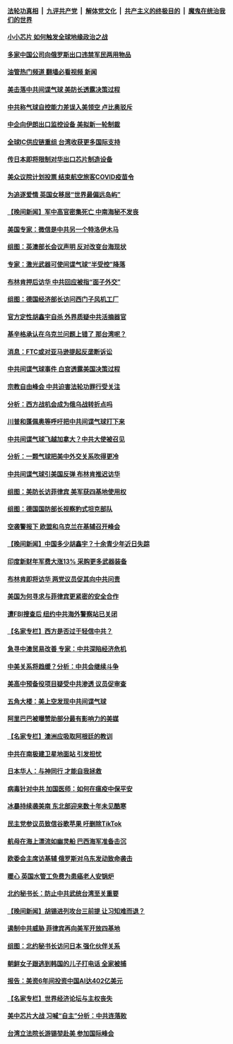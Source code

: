 ####  [法轮功真相](../../../../basic/blob/master/README.md?t=02052012) &nbsp;|&nbsp; [九评共产党](../../../../9ping.md/blob/master/README.md?t=02052012) &nbsp;|&nbsp; [解体党文化](../../../../jtdwh.md/blob/master/README.md?t=02052012)  &nbsp;|&nbsp; [共产主义的终极目的](../../../../gczydzjmd.md/blob/master/README.md?t=02052012) &nbsp;|&nbsp; [魔鬼在统治我们的世界](../../../../mgztzwmdsj.md/blob/master/README.md?t=02052012) 

#### [小小芯片 如何触发全球地缘政治之战](../pages/nsc418/n13920548.md?t=02052012) 

#### [多家中国公司向俄罗斯出口违禁军民两用物品](../pages/nsc418/n13922713.md?t=02052012) 

#### [油管热门频道 翻墙必看视频 新闻](http://129.146.143.75:81/youtube.html?02052012)

#### [美击落中共间谍气球 美防长透露决策过程](../pages/nsc418/n13922701.md?t=02052012) 

#### [中共称气球自控能力差误入美领空 卢比奥驳斥](../pages/nsc418/n13922650.md?t=02052012) 

#### [中企向伊朗出口监控设备 美拟新一轮制裁](../pages/nsc418/n13922626.md?t=02052012) 

#### [全球IC供应链重组 台湾收获更多国际支持](../pages/nsc418/n13922625.md?t=02052012) 

#### [传日本即将限制对华出口芯片制造设备](../pages/nsc418/n13922492.md?t=02052012) 

#### [美众议院计划投票 结束航空旅客COVID疫苗令](../pages/nsc418/n13922486.md?t=02052012) 

#### [为追逐爱情 英国女移居“世界最偏远岛屿”](../pages/nsc418/n13922206.md?t=02052012) 

#### [【晚间新闻】军中高官密集死亡 中南海秘不发丧](../pages/nsc418/n13922488.md?t=02052012) 


#### [美国专家：微信是中共另一个特洛伊木马](../pages/nsc418/n13922219.md?t=02052012) 

#### [组图：英澳部长会议声明 反对改变台海现状](../pages/nsc418/n13922275.md?t=02052012) 

#### [专家：激光武器可使间谍气球“半受控”降落](../pages/nsc418/n13922332.md?t=02052012) 

#### [布林肯押后访华 中共回应被指“面子外交”](../pages/nsc418/n13922055.md?t=02052012) 

#### [组图：德国经济部长访问西门子风机工厂](../pages/nsc418/n13920778.md?t=02052012) 

#### [官方定性胡鑫宇自杀 外界质疑中共活摘器官](../pages/nsc418/n13921744.md?t=02052012) 

#### [基辛格承认在乌克兰问题上错了 那台湾呢？](../pages/nsc418/n13921748.md?t=02052012) 

#### [消息：FTC或对亚马逊提起反垄断诉讼](../pages/nsc418/n13921869.md?t=02052012) 

#### [中共间谍气球事件 白宫透露美国决策过程](../pages/nsc418/n13921938.md?t=02052012) 

#### [宗教自由峰会 中共迫害法轮功罪行受关注](../pages/nsc418/n13921764.md?t=02052012) 

#### [分析：西方战机会成为俄乌战转折点吗](../pages/nsc418/n13921876.md?t=02052012) 

#### [川普和蓬佩奥等呼吁把中共间谍气球打下来](../pages/nsc418/n13921904.md?t=02052012) 

#### [中共间谍气球飞越加拿大？中共大使被召见](../pages/nsc418/n13921883.md?t=02052012) 

#### [分析：一颗气球把美中外交关系吹得更冷](../pages/nsc418/n13921902.md?t=02052012) 

#### [中共间谍气球引美国反弹 布林肯推迟访华](../pages/nsc418/n13921843.md?t=02052012) 

#### [组图：美防长访菲律宾 美军获四基地使用权](../pages/nsc418/n13921774.md?t=02052012) 

#### [组图：德国国防部长视察豹式坦克部队](../pages/nsc418/n13921726.md?t=02052012) 

#### [空袭警报下 欧盟和乌克兰在基辅召开峰会](../pages/nsc418/n13921720.md?t=02052012) 

#### [【晚间新闻】中国多少胡鑫宇？十余青少年近日失踪](../pages/nsc418/n13921650.md?t=02052012) 


#### [印度新财年军费大涨13% 采购更多武器装备](../pages/nsc418/n13921587.md?t=02052012) 

#### [布林肯即将访华 两党议员促其向中共问责](../pages/nsc418/n13921399.md?t=02052012) 

#### [美国为何寻求与菲律宾更紧密的安全合作](../pages/nsc418/n13921322.md?t=02052012) 

#### [遭FBI搜查后 纽约中共海外警察站已关闭](../pages/nsc418/n13921337.md?t=02052012) 

#### [【名家专栏】西方是否过于轻信中共？](../pages/nsc418/n13917900.md?t=02052012) 

#### [急寻中澳贸易改善 专家：中共深陷经济危机](../pages/nsc418/n13921153.md?t=02052012) 

#### [中美关系将趋缓？分析：中共会继续斗争](../pages/nsc418/n13921288.md?t=02052012) 

#### [美高中预备役项目疑受中共渗透 议员促审查](../pages/nsc418/n13920394.md?t=02052012) 

#### [五角大楼：美上空发现中共间谍气球](../pages/nsc418/n13921215.md?t=02052012) 

#### [阿里巴巴被曝赞助部分最有影响力的美媒](../pages/nsc418/n13920338.md?t=02052012) 

#### [【名家专栏】澳洲应吸取阿根廷的教训](../pages/nsc418/n13920216.md?t=02052012) 

#### [中共在南极建卫星地面站 引发担忧](../pages/nsc418/n13921071.md?t=02052012) 

#### [日本华人：与神同行 才能自我拯救](../pages/nsc418/n13920915.md?t=02052012) 

#### [病毒针对中共 加国医师：如何在瘟疫中保平安](../pages/nsc418/n13920275.md?t=02052012) 

#### [冰暴持续袭美南 东北部迎来数十年未见酷寒](../pages/nsc418/n13921052.md?t=02052012) 

#### [民主党参议员致信谷歌苹果 吁删除TikTok](../pages/nsc418/n13920988.md?t=02052012) 

#### [航母在海上漂流如幽灵船 巴西海军准备击沉](../pages/nsc418/n13921042.md?t=02052012) 

#### [欧委会主席访基辅 俄罗斯对乌东发动致命袭击](../pages/nsc418/n13920859.md?t=02052012) 

#### [暖心 英国水管工免费为患癌老人安锅炉](../pages/nsc418/n13920621.md?t=02052012) 

#### [北约秘书长：防止中共武统台湾至关重要](../pages/nsc418/n13920747.md?t=02052012) 


#### [【晚间新闻】胡锡进列攻台三前提 让习知难而退？](../pages/nsc418/n13920755.md?t=02052012) 

#### [遏制中共威胁 菲律宾再向美军开放四基地](../pages/nsc418/n13920645.md?t=02052012) 

#### [组图：北约秘书长访问日本 强化伙伴关系](../pages/nsc418/n13920102.md?t=02052012) 

#### [朝鲜女子跟逃到韩国的儿子打电话 全家被捕](../pages/nsc418/n13920554.md?t=02052012) 

#### [报告：美资6年间投资中国AI达402亿美元](../pages/nsc418/n13920524.md?t=02052012) 

#### [【名家专栏】世界经济论坛与主权丧失](../pages/nsc418/n13919477.md?t=02052012) 

#### [美中芯片大战 习喊“自主”分析：中共连落败](../pages/nsc418/n13920089.md?t=02052012) 

#### [台湾立法院长游锡堃赴美 参加国际峰会](../pages/nsc418/n13920393.md?t=02052012) 

<img src='http://gfw-breaker.win/goodnews/indexes/nsc418.md' width='0px' height='0px'/>
